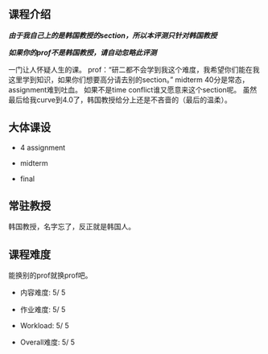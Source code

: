 ## 课程介绍
***由于我自己上的是韩国教授的section，所以本评测只针对韩国教授***

***如果你的prof不是韩国教授，请自动忽略此评测***

一门让人怀疑人生的课。
prof：“研二都不会学到我这个难度，我希望你们能在我这里学到知识，如果你们想要高分请去别的section。”
midterm 40分是常态，assignment难到吐血。
如果不是time conflict谁又愿意来这个section呢。
虽然最后给我curve到4.0了，韩国教授给分上还是不吝啬的（最后的温柔）。

## 大体课设

- 4 assignment

- midterm

- final

## 常驻教授

韩国教授，名字忘了，反正就是韩国人。

## 课程难度

能换别的prof就换prof吧。

- 内容难度:  5/ 5

- 作业难度:  5/ 5

- Workload:  5/ 5

- Overall难度:  5/ 5
